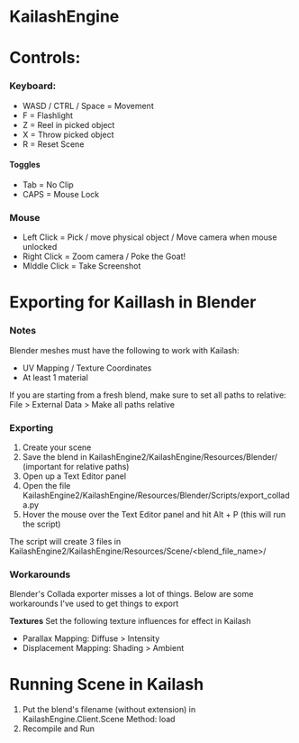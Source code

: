 # **KailashEngine** #


# **Controls:** #

### **Keyboard:** ###

* WASD / CTRL / Space = Movement
* F = Flashlight
* Z = Reel in picked object
* X = Throw picked object
* R = Reset Scene

#### **Toggles** ####
* Tab = No Clip
* CAPS = Mouse Lock

### **Mouse** ###

* Left Click = Pick / move physical object / Move camera when mouse unlocked
* Right Click = Zoom camera / Poke the Goat!
* MIddle Click = Take Screenshot

# **Exporting for Kaillash in Blender** #

### **Notes** ###
Blender meshes must have the following to work with Kailash:
* UV Mapping / Texture Coordinates
* At least 1 material

If you are starting from a fresh blend, make sure to set all paths to relative: 
File > External Data > Make all paths relative

### **Exporting** ###
1. Create your scene
1. Save the blend in KailashEngine2/KailashEngine/Resources/Blender/ (important for relative paths)
1. Open up a Text Editor panel 
1. Open the file KailashEngine2/KailashEngine/Resources/Blender/Scripts/export_collada.py
1. Hover the mouse over the Text Editor panel and hit Alt + P (this will run the script)

The script will create 3 files in KailashEngine2/KailashEngine/Resources/Scene/<blend_file_name>/

### Workarounds ####
Blender's Collada exporter misses a lot of things. Below are some workarounds I've used to get things to export

**Textures**
Set the following texture influences for effect in Kailash

* Parallax Mapping: Diffuse > Intensity
* Displacement Mapping: Shading > Ambient

# **Running Scene in Kailash** #
1. Put the blend's filename (without extension) in KailashEngine.Client.Scene Method: load
1. Recompile and Run